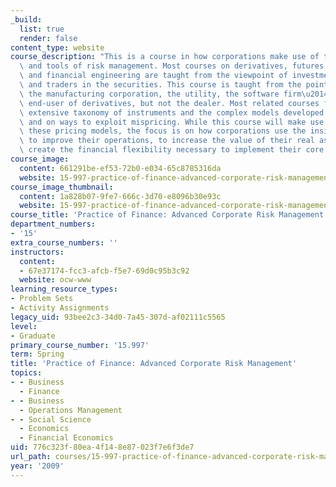 ```yaml
---
_build:
  list: true
  render: false
content_type: website
course_description: "This is a course in how corporations make use of the insights\
  \ and tools of risk management. Most courses on derivatives, futures and options,\
  \ and financial engineering are taught from the viewpoint of investment bankers\
  \ and traders in the securities. This course is taught from the point of view of\
  \ the manufacturing corporation, the utility, the software firm\u2014any potential\
  \ end-user of derivatives, but not the dealer. Most related courses focus on the\
  \ extensive taxonomy of instruments and the complex models developed to price them,\
  \ and on ways to exploit mispricing. While this course will make use of some of\
  \ these pricing models, the focus is on how corporations use the insights and models\
  \ to improve their operations, to increase the value of their real assets, or to\
  \ create the financial flexibility necessary to implement their core strategy.\n"
course_image:
  content: 661291be-ef53-72b0-e034-65c8785316da
  website: 15-997-practice-of-finance-advanced-corporate-risk-management-spring-2009
course_image_thumbnail:
  content: 1a828b07-9fe7-666c-3d70-e8096b30e93c
  website: 15-997-practice-of-finance-advanced-corporate-risk-management-spring-2009
course_title: 'Practice of Finance: Advanced Corporate Risk Management'
department_numbers:
- '15'
extra_course_numbers: ''
instructors:
  content:
  - 67e37174-fcc3-afcb-f5e7-69d0c95b3c92
  website: ocw-www
learning_resource_types:
- Problem Sets
- Activity Assignments
legacy_uid: 93bee2c3-34d0-7a45-307d-af02111c5565
level:
- Graduate
primary_course_number: '15.997'
term: Spring
title: 'Practice of Finance: Advanced Corporate Risk Management'
topics:
- - Business
  - Finance
- - Business
  - Operations Management
- - Social Science
  - Economics
  - Financial Economics
uid: 776c323f-80ea-4f14-8e87-023f7e6f3de7
url_path: courses/15-997-practice-of-finance-advanced-corporate-risk-management-spring-2009
year: '2009'
---
```

